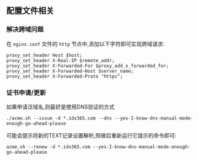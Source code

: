 ## 配置文件相关

### 解决跨域问题

在 `nginx.conf` 文件的 `http` 节点中,添加以下字符即可实现跨域请求:

```
proxy_set_header Host $host;
proxy_set_header X-Real-IP $remote_addr;
proxy_set_header X-Forwarded-For $proxy_add_x_forwarded_for;
proxy_set_header X-Forwarded-Host $server_name;
proxy_set_header X-Forwarded-Proto "https";
```

### 证书申请/更新

如果申请泛域名,则最好是使用DNS验证的方式

```
./acme.sh --issue -d *.idx365.com --dns --yes-I-know-dns-manual-mode-enough-go-ahead-please
```

可能会提示将新的TEXT记录设置解析,照做后重新运行它提示的命令即可:
```
acme.sh --renew -d *.idx365.com --yes-I-know-dns-manual-mode-enough-go-ahead-please
```